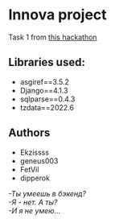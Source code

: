 # Innova project
Task 1 from [this hackathon](https://lk.leaders2022.innoagency.ru/tasks)

## Libraries used:
- asgiref==3.5.2
- Django==4.1.3
- sqlparse==0.4.3
- tzdata==2022.6

## Authors
- Ekzissss
- geneus003
- FetVil
- dipperok

*-Ты умеешь в бэкенд?*\
*-Я - нет. А ты?*\
*-И я не умею...*